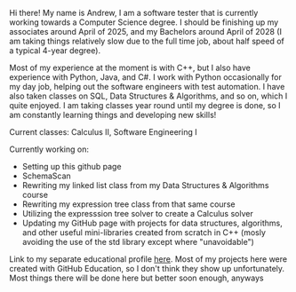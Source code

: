<!--
**aguerrero31/aguerrero31** is a ✨ _special_ ✨ repository because its `README.md` (this file) appears on your GitHub profile.
-->

Hi there! My name is Andrew, I am a software tester that is currently working towards a Computer Science degree. I should be finishing up my associates around April of 2025, and my Bachelors around April of 2028 (I am taking things relatively slow due to the full time job, about half speed of a typical 4-year degree).

Most of my experience at the moment is with C++, but I also have experience with Python, Java, and C#. I work with Python occasionally for my day job, helping out the software engineers with test automation. I have also taken classes on SQL, Data Structures & Algorithms, and so on, which I quite enjoyed. I am taking classes year round until my degree is done, so I am constantly learning things and developing new skills!

Current classes: Calculus II, Software Engineering I

Currently working on:
- Setting up this github page
- SchemaScan
- Rewriting my linked list class from my Data Structures & Algorithms course
- Rewriting my expression tree class from that same course
- Utilizing the expresssion tree solver to create a Calculus solver
- Updating my GitHub page with projects for data structures, algorithms, and other useful mini-libraries created from scratch in C++ (mosly avoiding the use of the std library except where "unavoidable")

Link to my separate educational profile [here](github.com/aguerreroEDU). Most of my projects here were created with GitHub Education, so I don't think they show up unfortunately. Most things there will be done here but better soon enough, anyways
